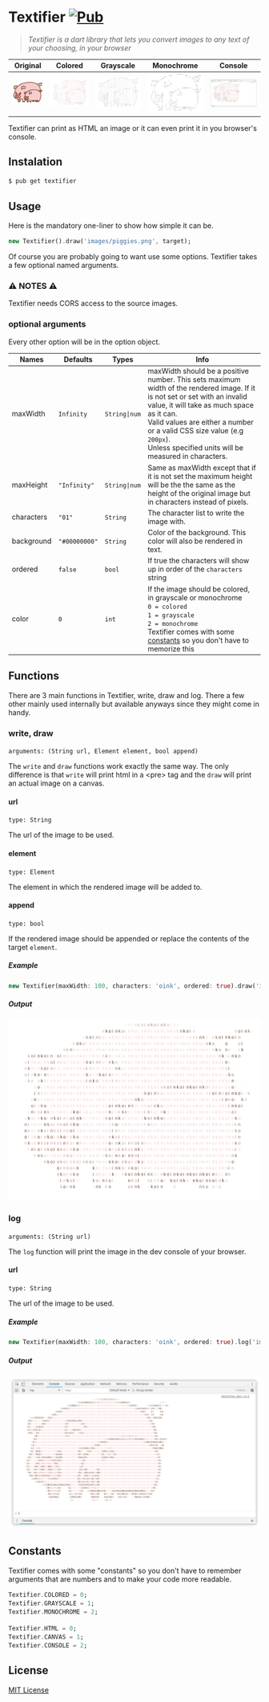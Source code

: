 # Textifier [![Pub](https://img.shields.io/pub/v/textifier.svg)](https://pub.dartlang.org/packages/textifier)
>*Textifier is a dart library that lets you convert images to any text of your choosing, in your browser*

| Original | Colored | Grayscale | Monochrome | Console |
| --- | --- | --- | --- | --- |
| ![Original](images/piggies.png "Colored") | ![Colored](images/rendered_piggies.png "Colored") | ![Grayscale](images/grayscale_piggies.png "Grayscale") | ![Monochrome](images/monochrome_piggies.png "Monochrome") | ![Console](images/console_piggies.png "Console") |

Textifier can print as HTML an image or it can even print it in you browser's console.

## Instalation

  ```bash
  $ pub get textifier
  ```

## Usage

  Here is the mandatory one-liner to show how simple it can be.
  ```dart
  new Textifier().draw('images/piggies.png', target);
  ```

  Of course you are probably going to want use some options. Textifier takes a few optional named arguments.

### :warning: NOTES :warning:

  Textifier needs CORS access to the source images.

### optional arguments

Every other option will be in the option object.

  | Names | Defaults | Types | Info
  | --- | --- | --- | ---
  | maxWidth | `Infinity` | `String\|num`  | maxWidth should be a positive number. This sets maximum width of the rendered image. If it is not set or set with an invalid value, it will take as much space as it can.<br>Valid values are either a number or a valid CSS size value (e.g `200px`).<br>Unless specified units will be measured in characters.
  | maxHeight | `"Infinity"` | `String\|num`  | Same as maxWidth except that if it is not set the maximum height will be the the same as the height of the original image but in characters instead of pixels.
  | characters | `"01"` | `String`  | The character list to write the image with.
  | background | `"#00000000"` | `String`   | Color of the background. This color will also be rendered in text.
  | ordered | `false` | `bool`  | If true the characters will show up in order of the `characters` string
  | color | `0` | `int` | If the image should be colored, in grayscale or monochrome<br>`0 = colored`<br>`1 = grayscale`<br>`2 = monochrome`<br>Textifier comes with some [constants](#constants) so you don't have to memorize this

## Functions
  There are 3 main functions in Textifier, write, draw and log. There a few other mainly used internally but available anyways since they might come in handy.
### write, draw
  `arguments: (String url, Element element, bool append)`

  The `write` and `draw` functions work exactly the same way. The only difference is that `write` will print html in a \<pre> tag and the `draw` will print an actual image on a canvas.
#### url
  `type: String`

  The url of the image to be used.
#### element
  `type: Element`

  The element in which the rendered image will be added to.
#### append
  `type: bool`

  If the rendered image should be appended or replace the contents of the target `element`.

##### **Example**

  ```dart
  new Textifier(maxWidth: 100, characters: 'oink', ordered: true).draw('images/piggies.png', target);
  ```
##### Output
  ![Rendered image](images/rendered_piggies.png "Rendered image")


### log
  `arguments: (String url)`

  The `log` function will print the image in the dev console of your browser.
#### url
  `type: String`

  The url of the image to be used.

##### **Example**

  ```dart
  new Textifier(maxWidth: 100, characters: 'oink', ordered: true).log('images/piggies.png');
  ```
##### Output
  ![Rendered image](images/console_piggies.png "Rendered image")

## Constants
  Textifier comes with some "constants" so you don't have to remember arguments that are numbers and to make your code more readable.

  ```dart
  Textifier.COLORED = 0;
  Textifier.GRAYSCALE = 1;
  Textifier.MONOCHROME = 2;

  Textifier.HTML = 0;
  Textifier.CANVAS = 1;
  Textifier.CONSOLE = 2;
  ```

## License
   [MIT License](LICENSE.md)
